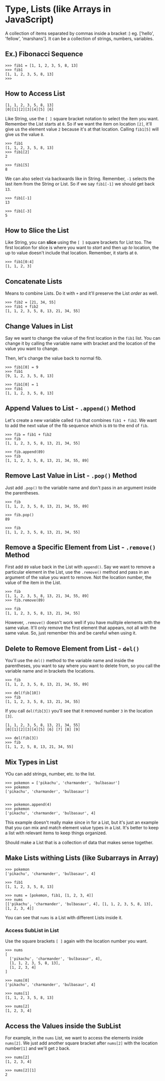 # Type, Lists (like Arrays in JavaScript)

A collection of items separated by commas inside a bracket :) eg. ['hello', 'fellow', 'marshans']. It can be a collection of strings, numbers, variables.

## Ex.) Fibonacci Sequence

```
>>> fib1 = [1, 1, 2, 3, 5, 8, 13]
>>> fib1
[1, 1, 2, 3, 5, 8, 13]
>>>
```

## How to Access List

```
[1, 1, 2, 3, 5, 8, 13]
[0][1][2][3][4][5] [6] 
```

Like String, use the `[ ]` square bracket notation to select the item you want. Remember the List starts at `0`. So if we want the item on location `[2]`, it'll give us the element value `2` because it's at that location. Calling `fib1[5]` will give us the value `8`.

```
>>> fib1
[1, 1, 2, 3, 5, 8, 13]
>>> fib1[2]
2

>>> fib1[5]
8
```

We can also select via backwards like in String. Remember, `-1` selects the last item from the String or List. So if we say `fib1[-1]` we should get back `13`.

```
>>> fib1[-1]
13

>>> fib1[-3]
5
```

## How to Slice the List

Like String, you can **slice** using the `[ ]` square brackets for List too. The first location for slice is where you want to *start* and then *up to* location, the up to value doesn't include that location. Remember, it starts at `0`.

```
>>> fib1[0:4]
[1, 1, 2, 3]
```

## Concatenate Lists

Means to combine Lists. Do it with `+` and it'll preserve the List *order* as well.

```
>>> fib2 = [21, 34, 55]
>>> fib1 + fib2
[1, 1, 2, 3, 5, 8, 13, 21, 34, 55]
```

## Change Values in List

Say we want to change the value of the first location in the `fib1` list. You can change it by calling the variable name with bracket and the location of the value you want to change.

Then, let's change the value back to normal fib.

```
>>> fib1[0] = 9
>>> fib1
[9, 1, 2, 3, 5, 8, 13]

>>> fib1[0] = 1
>>> fib1
[1, 1, 2, 3, 5, 8, 13]
```

## Append Values to List - `.append()` Method

Let's create a new variable called `fib` that combines `fib1 + fib2`. We want to add the next value of the fib sequence which is `89` to the end of `fib`.

```
>>> fib = fib1 + fib2
>>> fib
[1, 1, 2, 3, 5, 8, 13, 21, 34, 55]

>>> fib.append(89)
>>> fib
[1, 1, 2, 3, 5, 8, 13, 21, 34, 55, 89]
```

## Remove Last Value in List - `.pop()` Method

Just add `.pop()` to the variable name and don't pass in an argument inside the parentheses.

```
>>> fib
[1, 1, 2, 3, 5, 8, 13, 21, 34, 55, 89]

>>> fib.pop()
89

>>> fib
[1, 1, 2, 3, 5, 8, 13, 21, 34, 55]
```

## Remove a Specific Element from List - `.remove()` Method

First add `89` value back in the List with `append()`. Say we want to remove a particular element in the List, use the `.remove()` method and pass in an argument of the value you want to remove. Not the location number, the value of the item in the List.

```
>>> fib
[1, 1, 2, 3, 5, 8, 13, 21, 34, 55, 89]
>>> fib.remove(89)

>>> fib
[1, 1, 2, 3, 5, 8, 13, 21, 34, 55]
```

However, `.remove()` doesn't work well if you have mulitple elements with the same value. It'll only remove the first element that appears, not all with the same value. So, just remember this and be careful when using it.

## Delete to Remove Element from List - `del()`

You'll use the `del()` method to the variable name and inside the parentheses, you want to say where you want to delete from, so you call the variable name and in brackets the locations.

```
>>> fib
[1, 1, 2, 3, 5, 8, 13, 21, 34, 55, 89]

>>> del(fib[10])
>>> fib
[1, 1, 2, 3, 5, 8, 13, 21, 34, 55]
```

If you call `del(fib[3])` you'll see that it removed number `3` in the location `[3]`.

```
[1, 1, 2, 3, 5, 8, 13, 21, 34, 55]
[0][1][2][3][4][5] [6] [7] [8] [9]
```

```
>>> del(fib[3])
>>> fib
[1, 1, 2, 5, 8, 13, 21, 34, 55]
```

## Mix Types in List

YOu can add strings, number, etc. to the list.

```
>>> pokemon = ['pikachu', 'charmander', 'bulbasaur']
>>> pokemon
['pikachu', 'charmander', 'bulbasaur']


>>> pokemon.append(4)
>>> pokemon
['pikachu', 'charmander', 'bulbasaur', 4]
```

This example doesn't really make since in for a List, but it's just an example that you can mix and match element value types in a List. It's better to keep a list with relevant items to keep things organized. 

Should make a List that is a collection of data that makes sense together.

## Make Lists withing Lists (like Subarrays in Array)

```
>>> pokemon
['pikachu', 'charmander', 'bulbasaur', 4]

>>> fib1
[1, 1, 2, 3, 5, 8, 13]

>>> nums = [pokemon, fib1, [1, 2, 3, 4]]
>>> nums
[['pikachu', 'charmander', 'bulbasaur', 4], [1, 1, 2, 3, 5, 8, 13], [1, 2, 3, 4]]
```

You can see that `nums` is a List with different Lists inside it.

### Access SubList in List

Use the square brackets `[ ]` again with the location number you want.

```
>>> nums
[
  ['pikachu', 'charmander', 'bulbasaur', 4], 
  [1, 1, 2, 3, 5, 8, 13], 
  [1, 2, 3, 4]
]

>>> nums[0]
['pikachu', 'charmander', 'bulbasaur', 4]

>>> nums[1]
[1, 1, 2, 3, 5, 8, 13]

>>> nums[2]
[1, 2, 3, 4]
```

## Access the Values inside the SubList

For example, in the `nums` List, we want to access the elements inside `nums[2]`. We just add another square bracket after `nums[2]` with the location number`[1]` and we'll get `2` back.

```
>>> nums[2]
[1, 2, 3, 4]

>>> nums[2][1]
2
```